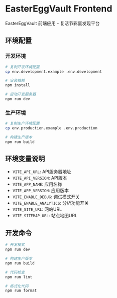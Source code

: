 # EasterEggVault Frontend

EasterEggVault 前端应用 - 复活节彩蛋发现平台

## 环境配置

### 开发环境
```sh
# 复制开发环境配置
cp env.development.example .env.development

# 安装依赖
npm install

# 启动开发服务器
npm run dev
```

### 生产环境
```sh
# 复制生产环境配置
cp env.production.example .env.production

# 构建生产版本
npm run build
```

## 环境变量说明

- `VITE_API_URL`: API服务器地址
- `VITE_API_VERSION`: API版本
- `VITE_APP_NAME`: 应用名称
- `VITE_APP_VERSION`: 应用版本
- `VITE_ENABLE_DEBUG`: 调试模式开关
- `VITE_ENABLE_ANALYTICS`: 分析功能开关
- `VITE_SITE_URL`: 网站URL
- `VITE_SITEMAP_URL`: 站点地图URL

## 开发命令

```sh
# 开发模式
npm run dev

# 构建生产版本
npm run build

# 代码检查
npm run lint

# 格式化代码
npm run format
```
